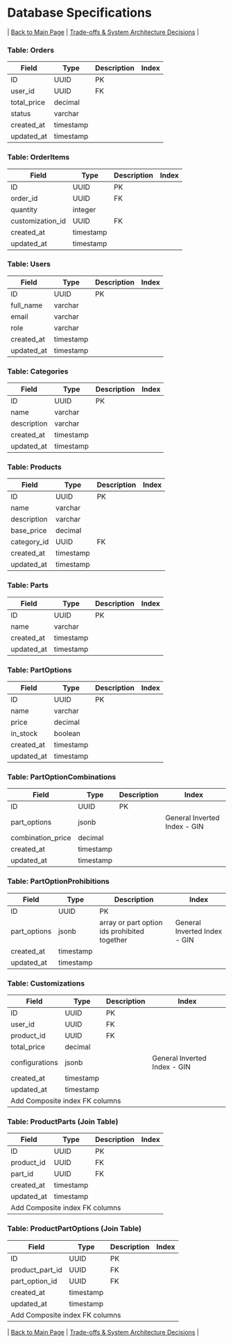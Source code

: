 # Database Specifications

| [Back to Main Page](README.md) | [Trade-offs & System Architecture Decisions](trade-offs.md) |

### Table: Orders
<table>
  <thead>
    <tr>
      <th>Field</th>
      <th>Type</th>
      <th>Description</th>
      <th>Index</th>
    </tr>
  </thead>
  <tbody>
    <tr>
      <td>ID</td>
      <td>UUID</td>
      <td>PK</td>
      <td></td>
    </tr>
    <tr>
      <td>user_id</td>
      <td>UUID</td>
      <td>FK</td>
      <td></td>
    </tr>
    <tr>
      <td>total_price</td>
      <td>decimal</td>
      <td></td>
      <td></td>
    </tr>
    <tr>
      <td>status</td>
      <td>varchar</td>
      <td></td>
      <td></td>
    </tr>
     <tr>
      <td>created_at</td>
      <td>timestamp</td>
      <td></td>
      <td></td>
    </tr>
    <tr>
      <td>updated_at</td>
      <td>timestamp</td>
      <td></td>
      <td></td>
    </tr>
  </tbody>
</table>

### Table: OrderItems
<table>
  <thead>
    <tr>
      <th>Field</th>
      <th>Type</th>
      <th>Description</th>
      <th>Index</th>
    </tr>
  </thead>
  <tbody>
    <tr>
      <td>ID</td>
      <td>UUID</td>
      <td>PK</td>
      <td></td>
    </tr>
    <tr>
      <td>order_id</td>
      <td>UUID</td>
      <td>FK</td>
      <td></td>
    </tr>
    <tr>
      <td>quantity</td>
      <td>integer</td>
      <td></td>
      <td></td>
    </tr>
    <tr>
      <td>customization_id</td>
      <td>UUID</td>
      <td>FK</td>
      <td></td>
    </tr>
     <tr>
      <td>created_at</td>
      <td>timestamp</td>
      <td></td>
      <td></td>
    </tr>
    <tr>
      <td>updated_at</td>
      <td>timestamp</td>
      <td></td>
      <td></td>
    </tr>
  </tbody>
</table>

### Table: Users
<table>
  <thead>
    <tr>
      <th>Field</th>
      <th>Type</th>
      <th>Description</th>
      <th>Index</th>
    </tr>
  </thead>
  <tbody>
    <tr>
      <td>ID</td>
      <td>UUID</td>
      <td>PK</td>
      <td></td>
    </tr>
    <tr>
      <td>full_name</td>
      <td>varchar</td>
      <td></td>
      <td></td>
    </tr>
    <tr>
      <td>email</td>
      <td>varchar</td>
      <td></td>
      <td></td>
    </tr>
    <tr>
      <td>role</td>
      <td>varchar</td>
      <td></td>
      <td></td>
    </tr>
     <tr>
      <td>created_at</td>
      <td>timestamp</td>
      <td></td>
      <td></td>
    </tr>
    <tr>
      <td>updated_at</td>
      <td>timestamp</td>
      <td></td>
      <td></td>
    </tr>
  </tbody>
</table>

### Table: Categories
<table>
  <thead>
    <tr>
      <th>Field</th>
      <th>Type</th>
      <th>Description</th>
      <th>Index</th>
    </tr>
  </thead>
  <tbody>
    <tr>
      <td>ID</td>
      <td>UUID</td>
      <td>PK</td>
      <td></td>
    </tr>
    <tr>
      <td>name</td>
      <td>varchar</td>
      <td></td>
      <td></td>
    </tr>
    <tr>
      <td>description</td>
      <td>varchar</td>
      <td></td>
      <td></td>
    </tr>
     <tr>
      <td>created_at</td>
      <td>timestamp</td>
      <td></td>
      <td></td>
    </tr>
    <tr>
      <td>updated_at</td>
      <td>timestamp</td>
      <td></td>
      <td></td>
    </tr>
  </tbody>
</table>

### Table: Products
<table>
  <thead>
    <tr>
      <th>Field</th>
      <th>Type</th>
      <th>Description</th>
      <th>Index</th>
    </tr>
  </thead>
  <tbody>
    <tr>
      <td>ID</td>
      <td>UUID</td>
      <td>PK</td>
      <td></td>
    </tr>
    <tr>
      <td>name</td>
      <td>varchar</td>
      <td></td>
      <td></td>
    </tr>
    <tr>
      <td>description</td>
      <td>varchar</td>
      <td></td>
      <td></td>
    </tr>
    <tr>
      <td>base_price</td>
      <td>decimal</td>
      <td></td>
      <td></td>
    </tr>
    <tr>
      <td>category_id</td>
      <td>UUID</td>
      <td>FK</td>
      <td></td>
    </tr>
     <tr>
      <td>created_at</td>
      <td>timestamp</td>
      <td></td>
      <td></td>
    </tr>
    <tr>
      <td>updated_at</td>
      <td>timestamp</td>
      <td></td>
      <td></td>
    </tr>
  </tbody>
</table>

### Table: Parts
<table>
  <thead>
    <tr>
      <th>Field</th>
      <th>Type</th>
      <th>Description</th>
      <th>Index</th>
    </tr>
  </thead>
  <tbody>
    <tr>
      <td>ID</td>
      <td>UUID</td>
      <td>PK</td>
      <td></td>
    </tr>
    <tr>
      <td>name</td>
      <td>varchar</td>
      <td></td>
      <td></td>
    </tr>
     <tr>
      <td>created_at</td>
      <td>timestamp</td>
      <td></td>
      <td></td>
    </tr>
    <tr>
      <td>updated_at</td>
      <td>timestamp</td>
      <td></td>
      <td></td>
    </tr>
  </tbody>
</table>

### Table: PartOptions
<table>
  <thead>
    <tr>
      <th>Field</th>
      <th>Type</th>
      <th>Description</th>
      <th>Index</th>
    </tr>
  </thead>
  <tbody>
    <tr>
      <td>ID</td>
      <td>UUID</td>
      <td>PK</td>
      <td></td>
    </tr>
    <tr>
      <td>name</td>
      <td>varchar</td>
      <td></td>
      <td></td>
    </tr>
     <tr>
      <td>price</td>
      <td>decimal</td>
      <td></td>
      <td></td>
    </tr>
    <tr>
      <td>in_stock</td>
      <td>boolean</td>
      <td></td>
      <td></td>
    </tr>
     <tr>
      <td>created_at</td>
      <td>timestamp</td>
      <td></td>
      <td></td>
    </tr>
    <tr>
      <td>updated_at</td>
      <td>timestamp</td>
      <td></td>
      <td></td>
    </tr>
  </tbody>
</table>

### Table: PartOptionCombinations
<table>
  <thead>
    <tr>
      <th>Field</th>
      <th>Type</th>
      <th>Description</th>
      <th>Index</th>
    </tr>
  </thead>
  <tbody>
    <tr>
      <td>ID</td>
      <td>UUID</td>
      <td>PK</td>
      <td></td>
    </tr>
    <tr>
      <td>part_options</td>
      <td>jsonb</td>
      <td></td>
      <td>General Inverted Index - GIN</td>
    </tr>
     <tr>
      <td>combination_price</td>
      <td>decimal</td>
      <td></td>
      <td></td>
    </tr>
     <tr>
      <td>created_at</td>
      <td>timestamp</td>
      <td></td>
      <td></td>
    </tr>
    <tr>
      <td>updated_at</td>
      <td>timestamp</td>
      <td></td>
      <td></td>
    </tr>
  </tbody>
</table>

### Table: PartOptionProhibitions
<table>
  <thead>
    <tr>
      <th>Field</th>
      <th>Type</th>
      <th>Description</th>
      <th>Index</th>
    </tr>
  </thead>
  <tbody>
    <tr>
      <td>ID</td>
      <td>UUID</td>
      <td>PK</td>
      <td></td>
    </tr>
    <tr>
      <td>part_options</td>
      <td>jsonb</td>
      <td>array or part option ids prohibited together</td>
      <td>General Inverted Index - GIN</td>
    </tr>
     <tr>
      <td>created_at</td>
      <td>timestamp</td>
      <td></td>
      <td></td>
    </tr>
    <tr>
      <td>updated_at</td>
      <td>timestamp</td>
      <td></td>
      <td></td>
    </tr>
  </tbody>
</table>

### Table: Customizations
<table>
  <thead>
    <tr>
      <th>Field</th>
      <th>Type</th>
      <th>Description</th>
      <th>Index</th>
    </tr>
  </thead>
  <tbody>
    <tr>
      <td>ID</td>
      <td>UUID</td>
      <td>PK</td>
      <td></td>
    </tr>
    <tr>
      <td>user_id</td>
      <td>UUID</td>
      <td>FK</td>
      <td></td>
    </tr>
     <tr>
      <td>product_id</td>
      <td>UUID</td>
      <td>FK</td>
      <td></td>
    </tr>
     <tr>
      <td>total_price</td>
      <td>decimal</td>
      <td></td>
      <td></td>
    </tr>
      <tr>
      <td>configurations</td>
      <td>jsonb</td>
      <td></td>
      <td>General Inverted Index - GIN</td>
    </tr>
     <tr>
      <td>created_at</td>
      <td>timestamp</td>
      <td></td>
      <td></td>
    </tr>
    <tr>
      <td>updated_at</td>
      <td>timestamp</td>
      <td></td>
      <td></td>
    </tr>
     <tr>
      <td colspan="4">Add Composite index FK columns</td>
    </tr>
  </tbody>
</table>

### Table: ProductParts (Join Table)
<table>
  <thead>
    <tr>
      <th>Field</th>
      <th>Type</th>
      <th>Description</th>
      <th>Index</th>
    </tr>
  </thead>
  <tbody>
    <tr>
      <td>ID</td>
      <td>UUID</td>
      <td>PK</td>
      <td></td>
    </tr>
    <tr>
      <td>product_id</td>
      <td>UUID</td>
      <td>FK</td>
      <td></td>
    </tr>
     <tr>
      <td>part_id</td>
      <td>UUID</td>
      <td>FK</td>
      <td></td>
    </tr>
    <tr>
      <td>created_at</td>
      <td>timestamp</td>
      <td></td>
      <td></td>
    </tr>
    <tr>
      <td>updated_at</td>
      <td>timestamp</td>
      <td></td>
      <td></td>
    </tr>
     <tr>
      <td colspan="4">Add Composite index FK columns</td>
    </tr>
  </tbody>
</table>

### Table: ProductPartOptions (Join Table)
<table>
  <thead>
    <tr>
      <th>Field</th>
      <th>Type</th>
      <th>Description</th>
      <th>Index</th>
    </tr>
  </thead>
  <tbody>
    <tr>
      <td>ID</td>
      <td>UUID</td>
      <td>PK</td>
      <td></td>
    </tr>
    <tr>
      <td>product_part_id</td>
      <td>UUID</td>
      <td>FK</td>
      <td></td>
    </tr>
     <tr>
      <td>part_option_id</td>
      <td>UUID</td>
      <td>FK</td>
      <td></td>
    </tr>
    <tr>
      <td>created_at</td>
      <td>timestamp</td>
      <td></td>
      <td></td>
    </tr>
    <tr>
      <td>updated_at</td>
      <td>timestamp</td>
      <td></td>
      <td></td>
    </tr>
     <tr>
      <td colspan="4">Add Composite index FK columns</td>
    </tr>
  </tbody>
</table>


| [Back to Main Page](README.md) | [Trade-offs & System Architecture Decisions](trade-offs.md) |